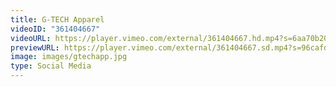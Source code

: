 ```yaml
---
title: G-TECH Apparel
videoID: "361404667"
videoURL: https://player.vimeo.com/external/361404667.hd.mp4?s=6aa70b20fd7efb8ccf334b7d752a2455c3d706d3&profile_id=175
previewURL: https://player.vimeo.com/external/361404667.sd.mp4?s=96cafda5fe530feff3377fa58065904ebf01c846&profile_id=164
image: images/gtechapp.jpg
type: Social Media
---
```

